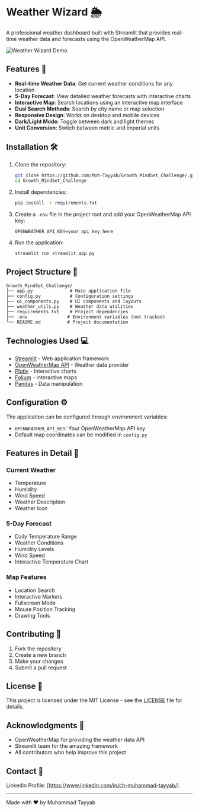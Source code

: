# Weather Wizard 🌦️

A professional weather dashboard built with Streamlit that provides real-time weather data and forecasts using the OpenWeatherMap API.

![Weather Wizard Demo](demo.gif)

## Features 🌟

- **Real-time Weather Data**: Get current weather conditions for any location
- **5-Day Forecast**: View detailed weather forecasts with interactive charts
- **Interactive Map**: Search locations using an interactive map interface
- **Dual Search Methods**: Search by city name or map selection
- **Responsive Design**: Works on desktop and mobile devices
- **Dark/Light Mode**: Toggle between dark and light themes
- **Unit Conversion**: Switch between metric and imperial units

## Installation 🛠️

1. Clone the repository:
   ```bash
   git clone https://github.com/Moh-Tayyab/Growth_MindSet_Challenge/.git
   cd Growth_MindSet_Challenge
   ```

2. Install dependencies:
   ```bash
   pip install -r requirements.txt
   ```

3. Create a `.env` file in the project root and add your OpenWeatherMap API key:
   ```env
   OPENWEATHER_API_KEY=your_api_key_here
   ```

4. Run the application:
   ```bash
   streamlit run streamlit_app.py
   ```

## Project Structure 📁

```
Growth_MindSet_Challenge/
├── app.py              # Main application file
├── config.py           # Configuration settings
├── ui_components.py    # UI components and layouts
├── weather_utils.py    # Weather data utilities
├── requirements.txt    # Project dependencies
├── .env               # Environment variables (not tracked)
└── README.md          # Project documentation
```

## Technologies Used 💻

- [Streamlit](https://streamlit.io/) - Web application framework
- [OpenWeatherMap API](https://openweathermap.org/api) - Weather data provider
- [Plotly](https://plotly.com/) - Interactive charts
- [Folium](https://python-visualization.github.io/folium/) - Interactive maps
- [Pandas](https://pandas.pydata.org/) - Data manipulation

## Configuration ⚙️

The application can be configured through environment variables:

- `OPENWEATHER_API_KEY`: Your OpenWeatherMap API key
- Default map coordinates can be modified in `config.py`

## Features in Detail 📝

### Current Weather
- Temperature
- Humidity
- Wind Speed
- Weather Description
- Weather Icon

### 5-Day Forecast
- Daily Temperature Range
- Weather Conditions
- Humidity Levels
- Wind Speed
- Interactive Temperature Chart

### Map Features
- Location Search
- Interactive Markers
- Fullscreen Mode
- Mouse Position Tracking
- Drawing Tools

## Contributing 🤝

1. Fork the repository
2. Create a new branch
3. Make your changes
4. Submit a pull request

## License 📄

This project is licensed under the MIT License - see the [LICENSE](LICENSE) file for details.

## Acknowledgments 🙏

- OpenWeatherMap for providing the weather data API
- Streamlit team for the amazing framework
- All contributors who help improve this project

## Contact 📧

Linkedin Profile: [https://www.linkedin.com/in/ch-muhammad-tayyab/]

---
Made with ❤️ by Muhammad Tayyab

